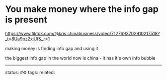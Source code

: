 # You make money where the info gap is present
https://www.tiktok.com/@kris.chinabusiness/video/7127693702910217518?_t=8Ua9pz2xiUf&_r=1

making money is finding info gap and using it

the biggest info gap in the world now is china - it has it's own info bubble


---
status: #⚙️ 
tags: 
related: 
